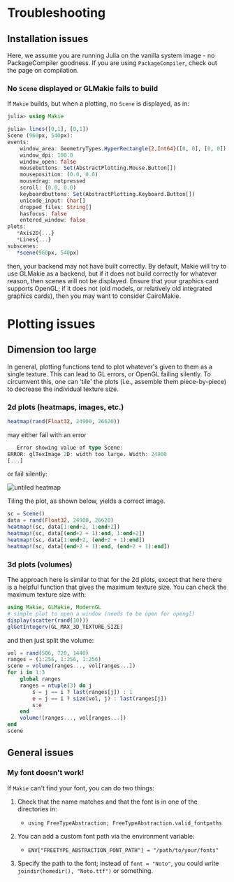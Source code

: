# Troubleshooting

## Installation issues

Here, we assume you are running Julia on the vanilla system image - no PackageCompiler goodness.  If you are using `PackageCompiler`, check out the page on compilation.

### No `Scene` displayed or GLMakie fails to build

If `Makie` builds, but when a plotting, no `Scene` is displayed, as in:

```julia
julia> using Makie

julia> lines([0,1], [0,1])
Scene (960px, 540px):
events:
    window_area: GeometryTypes.HyperRectangle{2,Int64}([0, 0], [0, 0])
    window_dpi: 100.0
    window_open: false
    mousebuttons: Set(AbstractPlotting.Mouse.Button[])
    mouseposition: (0.0, 0.0)
    mousedrag: notpressed
    scroll: (0.0, 0.0)
    keyboardbuttons: Set(AbstractPlotting.Keyboard.Button[])
    unicode_input: Char[]
    dropped_files: String[]
    hasfocus: false
    entered_window: false
plots:
   *Axis2D{...}
   *Lines{...}
subscenes:
   *scene(960px, 540px)
```

then, your backend may not have built correctly.  By default, Makie will try to use GLMakie as a backend, but if it does not build correctly for whatever reason, then scenes will not be displayed.
Ensure that your graphics card supports OpenGL; if it does not (old models, or relatively old integrated graphics cards), then you may want to consider CairoMakie.

# Plotting issues

## Dimension too large

In general, plotting functions tend to plot whatever's given to them as a single texture.  This can lead to GL errors, or OpenGL failing silently.  To circumvent this, one can 'tile' the plots (i.e., assemble them piece-by-piece) to decrease the individual texture size.

### 2d plots (heatmaps, images, etc.)

```julia
heatmap(rand(Float32, 24900, 26620))
```
may either fail with an error
```julia
   Error showing value of type Scene:
ERROR: glTexImage 2D: width too large. Width: 24900
[...]
```
or fail silently:

![untiled heatmap](https://user-images.githubusercontent.com/32143268/55675737-96357280-5894-11e9-9170-1ffd21f544cc.png)

Tiling the plot, as shown below, yields a correct image.

```julia
sc = Scene()
data = rand(Float32, 24900, 26620)
heatmap!(sc, data[1:end÷2, 1:end÷2])
heatmap!(sc, data[(end÷2 + 1):end, 1:end÷2])
heatmap!(sc, data[1:end÷2, (end÷2 + 1):end])
heatmap!(sc, data[(end÷2 + 1):end, (end÷2 + 1):end])
```

### 3d plots (volumes)

The approach here is similar to that for the 2d plots, except that here there is a helpful function that gives the maximum texture size.
You can check the maximum texture size with:
```julia
using Makie, GLMakie, ModernGL
# simple plot to open a window (needs to be open for opengl)
display(scatter(rand(10)))
glGetIntegerv(GL_MAX_3D_TEXTURE_SIZE)
```
and then just split the volume:
```julia
vol = rand(506, 720, 1440)
ranges = (1:256, 1:256, 1:256)
scene = volume(ranges..., vol[ranges...])
for i in 1:3
    global ranges
    ranges = ntuple(3) do j
        s = j == i ? last(ranges[j]) : 1
        e = j == i ? size(vol, j) : last(ranges[j])
        s:e
    end
    volume!(ranges..., vol[ranges...])
end
scene
```

## General issues

### My font doesn't work!

If `Makie` can't find your font, you can do two things:

1) Check that the name matches and that the font is in one of the directories in:

    - `using FreeTypeAbstraction; FreeTypeAbstraction.valid_fontpaths`

2) You can add a custom font path via the environment variable:

    - `ENV["FREETYPE_ABSTRACTION_FONT_PATH"] = "/path/to/your/fonts"`

3) Specify the path to the font; instead of `font = "Noto"`, you could write `joindir(homedir(), "Noto.ttf")` or something.
